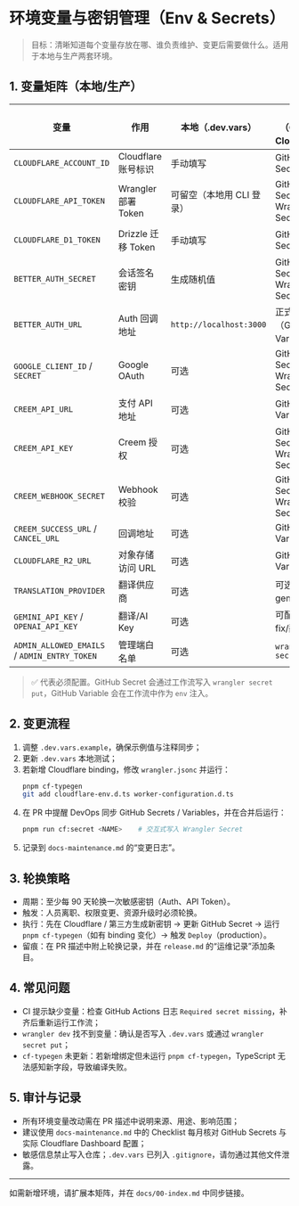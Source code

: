 # 环境变量与密钥管理（Env & Secrets）
> 目标：清晰知道每个变量存放在哪、谁负责维护、变更后需要做什么。适用于本地与生产两套环境。

## 1. 变量矩阵（本地/生产）

| 变量 | 作用 | 本地（.dev.vars） | 生产（GitHub / Cloudflare） | 维护人 |
| --- | --- | --- | --- | --- |
| `CLOUDFLARE_ACCOUNT_ID` | Cloudflare 账号标识 | 手动填写 | GitHub Secret | DevOps |
| `CLOUDFLARE_API_TOKEN` | Wrangler 部署 Token | 可留空（本地用 CLI 登录） | GitHub Secret / Wrangler Secret | DevOps |
| `CLOUDFLARE_D1_TOKEN` | Drizzle 迁移 Token | 手动填写 | GitHub Secret | 数据库负责人 |
| `BETTER_AUTH_SECRET` | 会话签名密钥 | 生成随机值 | GitHub Secret / Wrangler Secret | 后端 |
| `BETTER_AUTH_URL` | Auth 回调地址 | `http://localhost:3000` | 正式域名（GitHub Variable） | 后端 |
| `GOOGLE_CLIENT_ID` / `SECRET` | Google OAuth | 可选 | GitHub Secret / Wrangler Secret | 后端 |
| `CREEM_API_URL` | 支付 API 地址 | 可选 | GitHub Variable | 业务负责人 |
| `CREEM_API_KEY` | Creem 授权 | 可选 | GitHub Secret / Wrangler Secret | 业务负责人 |
| `CREEM_WEBHOOK_SECRET` | Webhook 校验 | 可选 | GitHub Secret / Wrangler Secret | 业务负责人 |
| `CREEM_SUCCESS_URL` / `CANCEL_URL` | 回调地址 | 可选 | GitHub Variable | 产品 |
| `CLOUDFLARE_R2_URL` | 对象存储访问 URL | 可选 | GitHub Variable | DevOps |
| `TRANSLATION_PROVIDER` | 翻译供应商 | 可选 | 可选（默认 gemini） | 翻译维护人 |
| `GEMINI_API_KEY` / `OPENAI_API_KEY` | 翻译/AI Key | 可选 | 可配（auto-fix/翻译等） | AI 维护人 |
| `ADMIN_ALLOWED_EMAILS` / `ADMIN_ENTRY_TOKEN` | 管理端白名单 | 可选 | `wrangler secret put` | 产品/运维 |

> ✅ 代表必须配置。GitHub Secret 会通过工作流写入 `wrangler secret put`，GitHub Variable 会在工作流中作为 `env` 注入。

## 2. 变更流程
1. 调整 `.dev.vars.example`，确保示例值与注释同步；
2. 更新 `.dev.vars` 本地测试；
3. 若新增 Cloudflare binding，修改 `wrangler.jsonc` 并运行：
   ```bash
   pnpm cf-typegen
   git add cloudflare-env.d.ts worker-configuration.d.ts
   ```
4. 在 PR 中提醒 DevOps 同步 GitHub Secrets / Variables，并在合并后运行：
   ```bash
   pnpm run cf:secret <NAME>    # 交互式写入 Wrangler Secret
   ```
5. 记录到 `docs-maintenance.md` 的“变更日志”。

## 3. 轮换策略
- 周期：至少每 90 天轮换一次敏感密钥（Auth、API Token）。
- 触发：人员离职、权限变更、资源升级时必须轮换。
- 执行：先在 Cloudflare / 第三方生成新密钥 → 更新 GitHub Secret → 运行 `pnpm cf-typegen`（如有 binding 变化）→ 触发 `Deploy`（production）。
- 留痕：在 PR 描述中附上轮换记录，并在 `release.md` 的“运维记录”添加条目。

## 4. 常见问题
- CI 提示缺少变量：检查 GitHub Actions 日志 `Required secret missing`，补齐后重新运行工作流；
- `wrangler dev` 找不到变量：确认是否写入 `.dev.vars` 或通过 `wrangler secret put`；
- `cf-typegen` 未更新：若新增绑定但未运行 `pnpm cf-typegen`，TypeScript 无法感知新字段，导致编译失败。

## 5. 审计与记录
- 所有环境变量改动需在 PR 描述中说明来源、用途、影响范围；
- 建议使用 `docs-maintenance.md` 中的 Checklist 每月核对 GitHub Secrets 与实际 Cloudflare Dashboard 配置；
- 敏感信息禁止写入仓库；`.dev.vars` 已列入 `.gitignore`，请勿通过其他文件泄露。

---

如需新增环境，请扩展本矩阵，并在 `docs/00-index.md` 中同步链接。
